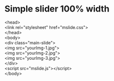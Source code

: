 # Simple slider 100% width
&lt;head&gt;<br />
  &lt;link rel="stylesheet" href="mslide.css"&gt;</br>
&lt;/head&gt;<br />
&lt;body&gt;<br />
 &lt;div class="main-slide"&gt;<br />
  &lt;img src="yourImg-1.jpg"&gt;<br />
  &lt;img src="yourImg-2.jpg"&gt;<br />
  &lt;img src="yourImg-3.jpg"&gt;<br />
  &lt;/div&gt;<br />
 &lt;script src="mslide.js"&gt;&lt;/script&gt;<br />
&lt;/body&gt;<br />
